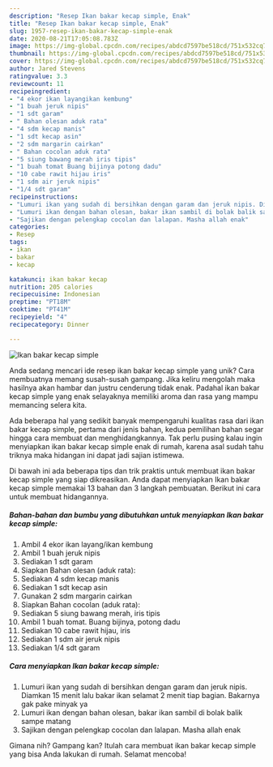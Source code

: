 ```yaml
---
description: "Resep Ikan bakar kecap simple, Enak"
title: "Resep Ikan bakar kecap simple, Enak"
slug: 1957-resep-ikan-bakar-kecap-simple-enak
date: 2020-08-21T17:05:08.783Z
image: https://img-global.cpcdn.com/recipes/abdcd7597be518cd/751x532cq70/ikan-bakar-kecap-simple-foto-resep-utama.jpg
thumbnail: https://img-global.cpcdn.com/recipes/abdcd7597be518cd/751x532cq70/ikan-bakar-kecap-simple-foto-resep-utama.jpg
cover: https://img-global.cpcdn.com/recipes/abdcd7597be518cd/751x532cq70/ikan-bakar-kecap-simple-foto-resep-utama.jpg
author: Jared Stevens
ratingvalue: 3.3
reviewcount: 11
recipeingredient:
- "4 ekor ikan layangikan kembung"
- "1 buah jeruk nipis"
- "1 sdt garam"
- " Bahan olesan aduk rata"
- "4 sdm kecap manis"
- "1 sdt kecap asin"
- "2 sdm margarin cairkan"
- " Bahan cocolan aduk rata"
- "5 siung bawang merah iris tipis"
- "1 buah tomat Buang bijinya potong dadu"
- "10 cabe rawit hijau iris"
- "1 sdm air jeruk nipis"
- "1/4 sdt garam"
recipeinstructions:
- "Lumuri ikan yang sudah di bersihkan dengan garam dan jeruk nipis. Diamkan 15 menit lalu bakar ikan selamat 2 menit tiap bagian. Bakarnya gak pake minyak ya"
- "Lumuri ikan dengan bahan olesan, bakar ikan sambil di bolak balik sampe matang"
- "Sajikan dengan pelengkap cocolan dan lalapan. Masha allah enak"
categories:
- Resep
tags:
- ikan
- bakar
- kecap

katakunci: ikan bakar kecap 
nutrition: 205 calories
recipecuisine: Indonesian
preptime: "PT18M"
cooktime: "PT41M"
recipeyield: "4"
recipecategory: Dinner

---
```



![Ikan bakar kecap simple](https://img-global.cpcdn.com/recipes/abdcd7597be518cd/751x532cq70/ikan-bakar-kecap-simple-foto-resep-utama.jpg)

Anda sedang mencari ide resep ikan bakar kecap simple yang unik? Cara membuatnya memang susah-susah gampang. Jika keliru mengolah maka hasilnya akan hambar dan justru cenderung tidak enak. Padahal ikan bakar kecap simple yang enak selayaknya memiliki aroma dan rasa yang mampu memancing selera kita.



Ada beberapa hal yang sedikit banyak mempengaruhi kualitas rasa dari ikan bakar kecap simple, pertama dari jenis bahan, kedua pemilihan bahan segar hingga cara membuat dan menghidangkannya. Tak perlu pusing kalau ingin menyiapkan ikan bakar kecap simple enak di rumah, karena asal sudah tahu triknya maka hidangan ini dapat jadi sajian istimewa.


Di bawah ini ada beberapa tips dan trik praktis untuk membuat ikan bakar kecap simple yang siap dikreasikan. Anda dapat menyiapkan Ikan bakar kecap simple memakai 13 bahan dan 3 langkah pembuatan. Berikut ini cara untuk membuat hidangannya.

<!--inarticleads1-->

##### Bahan-bahan dan bumbu yang dibutuhkan untuk menyiapkan Ikan bakar kecap simple:

1. Ambil 4 ekor ikan layang/ikan kembung
1. Ambil 1 buah jeruk nipis
1. Sediakan 1 sdt garam
1. Siapkan  Bahan olesan (aduk rata):
1. Sediakan 4 sdm kecap manis
1. Sediakan 1 sdt kecap asin
1. Gunakan 2 sdm margarin cairkan
1. Siapkan  Bahan cocolan (aduk rata):
1. Sediakan 5 siung bawang merah, iris tipis
1. Ambil 1 buah tomat. Buang bijinya, potong dadu
1. Sediakan 10 cabe rawit hijau, iris
1. Sediakan 1 sdm air jeruk nipis
1. Sediakan 1/4 sdt garam




<!--inarticleads2-->

##### Cara menyiapkan Ikan bakar kecap simple:

1. Lumuri ikan yang sudah di bersihkan dengan garam dan jeruk nipis. Diamkan 15 menit lalu bakar ikan selamat 2 menit tiap bagian. Bakarnya gak pake minyak ya
1. Lumuri ikan dengan bahan olesan, bakar ikan sambil di bolak balik sampe matang
1. Sajikan dengan pelengkap cocolan dan lalapan. Masha allah enak




Gimana nih? Gampang kan? Itulah cara membuat ikan bakar kecap simple yang bisa Anda lakukan di rumah. Selamat mencoba!
